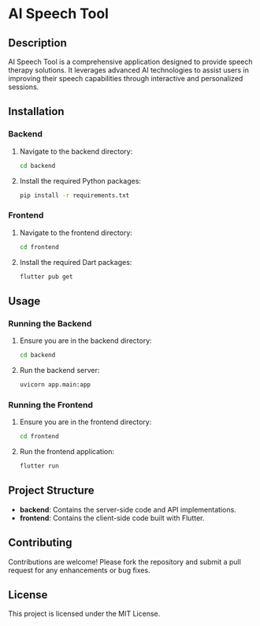 # AI Speech Tool

## Description

AI Speech Tool is a comprehensive application designed to provide speech therapy solutions. It leverages advanced AI technologies to assist users in improving their speech capabilities through interactive and personalized sessions.

## Installation

### Backend

1. Navigate to the backend directory:
   ```bash
   cd backend
   ```
2. Install the required Python packages:
   ```bash
   pip install -r requirements.txt
   ```

### Frontend

1. Navigate to the frontend directory:
   ```bash
   cd frontend
   ```
2. Install the required Dart packages:
   ```bash
   flutter pub get
   ```

## Usage

### Running the Backend

1. Ensure you are in the backend directory:
   ```bash
   cd backend
   ```
2. Run the backend server:
   ```bash
   uvicorn app.main:app
   ```

### Running the Frontend

1. Ensure you are in the frontend directory:
   ```bash
   cd frontend
   ```
2. Run the frontend application:
   ```bash
   flutter run
   ```

## Project Structure

- **backend**: Contains the server-side code and API implementations.
- **frontend**: Contains the client-side code built with Flutter.

## Contributing

Contributions are welcome! Please fork the repository and submit a pull request for any enhancements or bug fixes.

## License

This project is licensed under the MIT License.
